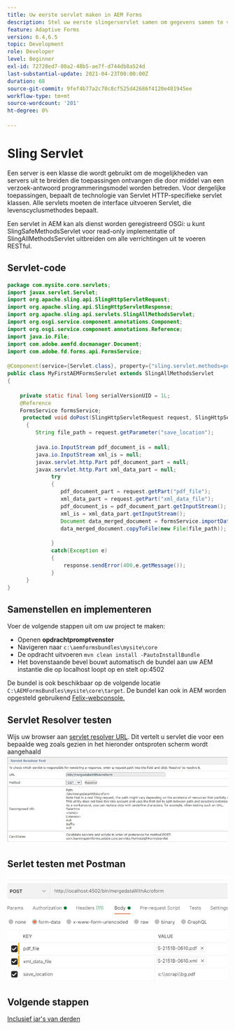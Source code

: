 ```yaml
---
title: Uw eerste servlet maken in AEM Forms
description: Stel uw eerste slingerservlet samen om gegevens samen te voegen met een formuliersjabloon.
feature: Adaptive Forms
version: 6.4,6.5
topic: Development
role: Developer
level: Beginner
exl-id: 72728ed7-80a2-48b5-ae7f-d744db8a524d
last-substantial-update: 2021-04-23T00:00:00Z
duration: 68
source-git-commit: 9fef4b77a2c70c8cf525d42686f4120e481945ee
workflow-type: tm+mt
source-wordcount: '201'
ht-degree: 0%

---
```


# Sling Servlet

Een server is een klasse die wordt gebruikt om de mogelijkheden van servers uit te breiden die toepassingen ontvangen die door middel van een verzoek-antwoord programmeringsmodel worden betreden. Voor dergelijke toepassingen, bepaalt de technologie van Servlet HTTP-specifieke servlet klassen.
Alle servlets moeten de interface uitvoeren Servlet, die levenscyclusmethodes bepaalt.


Een servlet in AEM kan als dienst worden geregistreerd OSGi: u kunt SlingSafeMethodsServlet voor read-only implementatie of SlingAllMethodsServlet uitbreiden om alle verrichtingen uit te voeren RESTful.

## Servlet-code

```java
package com.mysite.core.servlets;
import javax.servlet.Servlet;
import org.apache.sling.api.SlingHttpServletRequest;
import org.apache.sling.api.SlingHttpServletResponse;
import org.apache.sling.api.servlets.SlingAllMethodsServlet;
import org.osgi.service.component.annotations.Component;
import org.osgi.service.component.annotations.Reference;
import java.io.File;
import com.adobe.aemfd.docmanager.Document;
import com.adobe.fd.forms.api.FormsService;

@Component(service={Servlet.class}, property={"sling.servlet.methods=post", "sling.servlet.paths=/bin/mergedataWithAcroform"})
public class MyFirstAEMFormsServlet extends SlingAllMethodsServlet
{
    
    private static final long serialVersionUID = 1L;
    @Reference
    FormsService formsService;
     protected void doPost(SlingHttpServletRequest request, SlingHttpServletResponse response)
      { 
         String file_path = request.getParameter("save_location");
         
         java.io.InputStream pdf_document_is = null;
         java.io.InputStream xml_is = null;
         javax.servlet.http.Part pdf_document_part = null;
         javax.servlet.http.Part xml_data_part = null;
              try
              {
                 pdf_document_part = request.getPart("pdf_file");
                 xml_data_part = request.getPart("xml_data_file");
                 pdf_document_is = pdf_document_part.getInputStream();
                 xml_is = xml_data_part.getInputStream();
                 Document data_merged_document = formsService.importData(new Document(pdf_document_is), new Document(xml_is));
                 data_merged_document.copyToFile(new File(file_path));
                 
              }
              catch(Exception e)
              {
                  response.sendError(400,e.getMessage());
              }
      }
}
```

## Samenstellen en implementeren

Voer de volgende stappen uit om uw project te maken:

* Openen **opdrachtpromptvenster**
* Navigeren naar `c:\aemformsbundles\mysite\core`
* De opdracht uitvoeren `mvn clean install -PautoInstallBundle`
* Het bovenstaande bevel bouwt automatisch de bundel aan uw AEM instantie die op localhost loopt op en stelt op:4502

De bundel is ook beschikbaar op de volgende locatie `C:\AEMFormsBundles\mysite\core\target`. De bundel kan ook in AEM worden opgesteld gebruikend [Felix-webconsole.](http://localhost:4502/system/console/bundles)


## Servlet Resolver testen

Wijs uw browser aan [servlet resolver URL](http://localhost:4502/system/console/servletresolver?url=%2Fbin%2FmergedataWithAcroform&amp;method=POST). Dit vertelt u servlet die voor een bepaalde weg zoals gezien in het hieronder ontsproten scherm wordt aangehaald
![servlet-resolver](assets/servlet-resolver.JPG)

## Serlet testen met Postman

![Serlet testen met Postman](assets/test-servlet-postman.JPG)

## Volgende stappen

[Inclusief jar&#39;s van derden](./include-third-party-jars.md)

